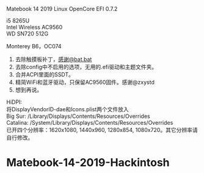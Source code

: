 Matebook 14 2019 Linux OpenCore EFI 0.7.2 

i5 8265U  
Intel Wireless AC9560   
WD SN720 512G  

Monterey B6，OC074   
1. 去除触摸板补丁，感谢@bat.bat  
2. 去除config中不启用的选项，无用的.efi驱动和主题文件夹。  
3. 合并ACPI里面的SSDT。  
4. 精简WiFi和蓝牙驱动，只保留AC9560固件。感谢@zxystd     
5. 想到再说。  
  
  
HiDPI:  
将DisplayVendorID-dae和Icons.plist两个文件放入  
Big Sur: /Library/Displays/Contents/Resources/Overrides  
Catalina: /System/Library/Displays/Contents/Resources/Overrides  
已开四个分辨率：1620x1080, 1440x960, 1280x854, 1080x720。其它分辨率请自行修改。  
  



# Matebook-14-2019-Hackintosh
